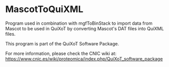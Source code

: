 # MascotToQuiXML
Program used in combination with mgfToBinStack to import data from Mascot to be used in QuiXoT by converting Mascot's DAT files into QuiXML files.

This program is part of the QuiXoT Software Package.

For more information, please check the CNIC wiki at:
https://www.cnic.es/wiki/proteomica/index.php/QuiXoT_software_package

